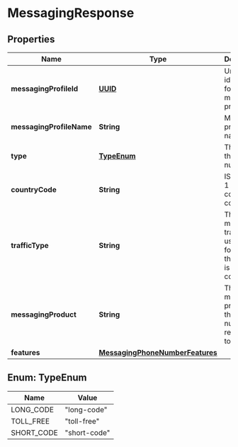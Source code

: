 # MessagingResponse

## Properties
Name | Type | Description | Notes
------------ | ------------- | ------------- | -------------
**messagingProfileId** | [**UUID**](UUID.md) | Unique identifier for a messaging profile. |  [optional]
**messagingProfileName** | **String** | Messaging profile name. |  [optional]
**type** | [**TypeEnum**](#TypeEnum) | The type of the phone number. |  [optional]
**countryCode** | **String** | ISO 3166-1 alpha-2 country code. |  [optional]
**trafficType** | **String** | The messaging traffic or use case for which the number is currently configured. |  [optional]
**messagingProduct** | **String** | The messaging product that the number is registered to use. |  [optional]
**features** | [**MessagingPhoneNumberFeatures**](MessagingPhoneNumberFeatures.md) |  |  [optional]

<a name="TypeEnum"></a>
## Enum: TypeEnum
Name | Value
---- | -----
LONG_CODE | &quot;long-code&quot;
TOLL_FREE | &quot;toll-free&quot;
SHORT_CODE | &quot;short-code&quot;
